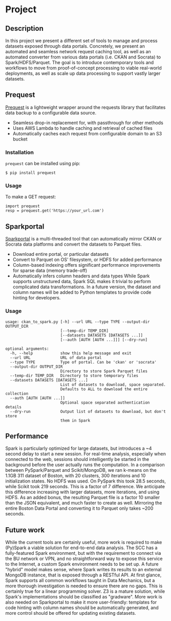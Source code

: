 # Project

## Description
In this project we present a different set of tools to manage and process datasets exposed through data portals. Concretely, we present an automated and seamless network request caching tool, as well as an automated converter from various data portals (i.e. CKAN and Socrata) to Spark/HDFS/Parquet. The goal is to introduce contemporary tools and workflows to move from proof-of-concept processing to viable real-world deployments, as well as scale up data processing to support vastly larger datasets.

## Prequest
[Prequest](https://github.com/data-mechanics/prequest) is a lightweight wrapper around the requests library that facilitates data backup to a configurable data source.
- Seamless drop-in replacement for, with passthrough for other methods
- Uses AWS Lambda to handle caching and retrieval of cached files
- Automatically caches each request from configurable domain to an S3 bucket

### Installation
`prequest` can be installed using pip:

```
$ pip install prequest
```

### Usage
To make a GET request:

```
import prequest
resp = prequest.get('https://your_url.com')
```

## Sparkportal
[Sparkportal](https://github.com/frederickjansen/ckan-to-spark) is a multi-threaded tool that can automatically mirror CKAN or Socrata data platforms and convert the datasets to Parquet files.
- Download entire portal, or particular datasets
- Convert to Parquet on OS' filesystem, or HDFS for added performance
- Column-based indexing offers significant performance improvements for sparse data (memory trade-off)
- Automatically infers column headers and data types
While Spark supports unstructured data, Spark SQL makes it trivial to perform complicated data transformations. In a future version, the dataset and column names will be added to Python templates to provide code hinting for developers.

### Usage
```
usage: ckan_to_spark.py [-h] --url URL --type TYPE --output-dir OUTPUT_DIR
                        [--temp-dir TEMP_DIR]
                        [--datasets DATASETS [DATASETS ...]]
                        [--auth [AUTH [AUTH ...]]] [--dry-run]

optional arguments:
  -h, --help            show this help message and exit
  --url URL             URL of data portal
  --type TYPE           Type of portal. Can be 'ckan' or 'socrata'
  --output-dir OUTPUT_DIR
                        Directory to store Spark Parquet files
  --temp-dir TEMP_DIR   Directory to store temporary files
  --datasets DATASETS [DATASETS ...]
                        List of datasets to download, space separated.
                        Defaults to ALL to download the entire collection
  --auth [AUTH [AUTH ...]]
                        Optional space separated authentication details
  --dry-run             Output list of datasets to download, but don't store
                        them in Spark
```

## Performance
Spark is particularly optimized for large datasets, but introduces a ~4 second delay to start a new session. For real-time analysis, especially when connected to the web, sessions should intelligently be started in the background before the user actually runs the computation.
In a comparison between PySpark/Parquet and Scikit/MongoDB, we ran k-means on the 1.1GB 311 dataset of Boston, with 20 clusters, 300 iterations and 10 initialization states. No HDFS was used. On PySpark this took 28.5 seconds, while Scikit took 219 seconds. This is a factor of 7 difference. We anticipate this difference increasing with larger datasets, more iterations, and using HDFS.
As an added bonus, the resulting Parquet file is a factor 10 smaller than the JSON equivalent, and much faster to create as well. Mirroring the entire Boston Data Portal and converting it to Parquet only takes ~200 seconds.



## Future work
While the current tools are certainly useful, more work is required to make (Py)Spark a viable solution for end-to-end data analysis. The SCC has a fully-featured Spark environment, but with the requirement to connect via the BU network or VPN, and no straightforward way to expose this service to the Internet, a custom Spark environment needs to be set up. A future "hybrid" model makes sense, where Spark writes its results to an external MongoDB instance, that is exposed through a RESTful API.
At first glance, Spark supports all common workflows taught in Data Mechanics, but a more thorough investigation is needed to ensure there are no gaps. This is certainly true for a linear programming solver. Z3 is a mature solution, while Spark's implementations should be classified as "gradware". More work is also needed on Sparkportal to make it more user-friendly: templates for code hinting with column names should be automatically generated, and more control should be offered for updating existing datasets.
